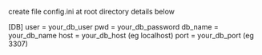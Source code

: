 create file config.ini at root directory details below

[DB]
user = your_db_user
pwd = your_db_password
db_name = your_db_name
host = your_db_host (eg localhost)
port = your_db_port (eg 3307)

